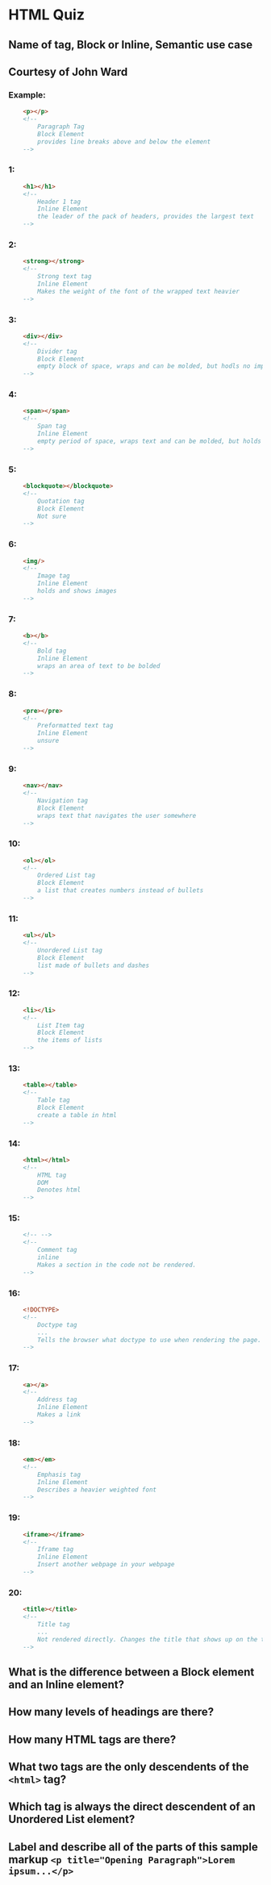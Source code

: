 # HTML Quiz

## Name of tag, Block or Inline, Semantic use case
## Courtesy of John Ward
### Example: 
```HTML
    <p></p> 
    <!-- 
        Paragraph Tag
        Block Element 
        provides line breaks above and below the element
    -->
```

### 1: 
```HTML
    <h1></h1>
    <!-- 
        Header 1 tag
        Inline Element
        the leader of the pack of headers, provides the largest text
    -->
```

### 2: 
```HTML
    <strong></strong>
    <!-- 
        Strong text tag
        Inline Element
        Makes the weight of the font of the wrapped text heavier
    -->
```

### 3: 
```HTML
    <div></div>
    <!-- 
        Divider tag
        Block Element
        empty block of space, wraps and can be molded, but hodls no implicit meaning
    -->
```

### 4: 
```HTML
    <span></span>
    <!-- 
        Span tag
        Inline Element
        empty period of space, wraps text and can be molded, but holds no implicit meaning
    -->
```

### 5: 
```HTML
    <blockquote></blockquote>
    <!-- 
        Quotation tag
        Block Element
        Not sure
    -->
```

### 6: 
```HTML
    <img/>
    <!-- 
        Image tag
        Inline Element
        holds and shows images
    -->
```

### 7: 
```HTML
    <b></b>
    <!-- 
        Bold tag
        Inline Element
        wraps an area of text to be bolded
    -->
```

### 8: 
```HTML
    <pre></pre>
    <!-- 
        Preformatted text tag
        Inline Element
        unsure
    -->
```

### 9: 
```HTML
    <nav></nav>
    <!-- 
        Navigation tag
        Block Element
        wraps text that navigates the user somewhere
    -->
```

### 10: 
```HTML
    <ol></ol>
    <!-- 
        Ordered List tag
        Block Element
        a list that creates numbers instead of bullets
    -->
```

### 11: 
```HTML
    <ul></ul>
    <!-- 
        Unordered List tag
        Block Element
        list made of bullets and dashes
    -->
```

### 12: 
```HTML
    <li></li>
    <!-- 
        List Item tag
        Block Element
        the items of lists
    -->
```

### 13: 
```HTML
    <table></table>
    <!-- 
        Table tag
        Block Element
        create a table in html
    -->
```

### 14: 
```HTML
    <html></html>
    <!-- 
        HTML tag
        DOM
        Denotes html
    -->
```

### 15: 
```HTML
    <!-- -->
    <!-- 
        Comment tag
        inline
        Makes a section in the code not be rendered.
    -->
```

### 16: 
```HTML
    <!DOCTYPE> 
    <!-- 
        Doctype tag
        ...
        Tells the browser what doctype to use when rendering the page.
    -->
```

### 17: 
```HTML
    <a></a>
    <!-- 
        Address tag
        Inline Element
        Makes a link
    -->
```

### 18: 
```HTML
    <em></em>
    <!-- 
        Emphasis tag
        Inline Element
        Describes a heavier weighted font
    -->
```

### 19: 
```HTML
    <iframe></iframe>
    <!-- 
        Iframe tag
        Inline Element
        Insert another webpage in your webpage
    -->
```

### 20: 
```HTML
    <title></title>
    <!-- 
        Title tag
        ...
        Not rendered directly. Changes the title that shows up on the tab icon in the browser.
    -->
```

## What is the difference between a Block element and an Inline element?
<!-- 
        Nothing can be on the line with a block element. An inline element will let other stuff be there if there's room.
-->
## How many levels of headings are there?
<!-- 
        6
-->
## How many HTML tags are there?
<!-- 
        Lots. Even more with HTML5. Like 100?
-->
## What two tags are the only descendents of the `<html>` tag?
<!-- 
        <head> and <body>?
-->
## Which tag is always the direct descendent of an Unordered List element?
<!-- 
        <li>
-->
## Label and describe all of the parts of this sample markup `<p title="Opening Paragraph">Lorem ipsum...</p>`
<!-- 
        < = open tag declaration
        p = paragraph tag
        title = Bit that appears when you hover your mouse over an element
        "Opening Paragraph" = The title
        > = close tag declaration
        Lorem ipsum... = content being affected by the tag
        </p> = end tag
-->